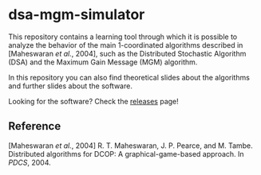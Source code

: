 # dsa-mgm-simulator

This repository contains a learning tool through which it is possible to analyze the behavior of the main 1-coordinated algorithms described in [Maheswaran <i>et al.</i>, 2004], such as the Distributed Stochastic Algorithm (DSA) and the Maximum Gain Message (MGM) algorithm.

In this repository you can also find theoretical slides about the algorithms and further slides about the software.

Looking for the software? Check the [releases](https://github.com/teobellu/dsa-mgm-simulator/releases) page!

## Reference
[Maheswaran <i>et al.</i>, 2004] R. T. Maheswaran, J. P. Pearce, and M. Tambe. Distributed algorithms for DCOP: A graphical-game-based approach. In <i>PDCS</i>, 2004.
